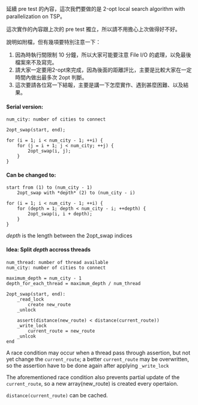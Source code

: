 延續 pre test 的內容，這次我們要做的是 2-opt local search algorithm with parallelization on TSP。

這次實作的內容跟上次的 pre test 獨立，所以請不用擔心上次做得好不好。

說明如附檔，但有幾項要特別注意一下：
1. 因為時執行間限制 10 分鐘，所以大家可能要注意 File I/O 的處理，以免最後檔案來不及寫完。
2. 請大家一定要用2-opt來完成，因為後面的距離評比，主要是比較大家在一定時間內做出最多次 2opt 判斷。
3. 這次要請各位寫一下結報，主要是講一下怎麼實作、遇到甚麼困難、以及結果。


#### Serial version:

```
num_city: number of cities to connect

2opt_swap(start, end);

for (i = 1; i < num_city - 1; ++i) {
	for (j = i + 1; j < num_city; ++j) {
		2opt_swap(i, j);
	}
}
```

#### Can be changed to:

```
start from (1) to (num_city - 1)
	2opt_swap with *depth* (2) to (num_city - i)

for (i = 1; i < num_city - 1; ++i) {
	for (depth = 1; depth < num_city - i; ++depth) {
		2opt_swap(i, i + depth);
	}
}
```
*depth* is the length between the 2opt_swap indices


#### Idea: Split *depth* accross threads

```
num_thread: number of thread available
num_city: number of cities to connect

maximum_depth = num_city - 1
depth_for_each_thread = maximum_depth / num_thread

2opt_swap(start, end):
	_read_lock
		create new_route
	_unlock

	assert(distance(new_route) < distance(current_route))
	_write_lock
		current_route = new_route
	_unlcok
end
```

A race condition may occur when a thread pass through assertion,
but not yet change the `current_route`; a better `current_route` may 
be overwritten, so the assertion have to be done again after applying
`_write_lock`

The aforementioned race condition also prevents partial update of 
the `current_route`, so a new array(new_route) is created every opertaion.

`distance(current_route)` can be cached.


